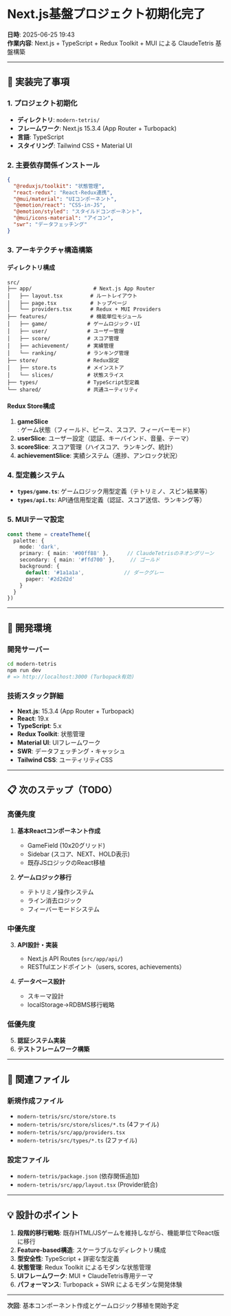 # Next.js基盤プロジェクト初期化完了

**日時**: 2025-06-25 19:43  
**作業内容**: Next.js + TypeScript + Redux Toolkit + MUI による ClaudeTetris 基盤構築

---

## 🎯 実装完了事項

### 1. プロジェクト初期化
- **ディレクトリ**: `modern-tetris/`
- **フレームワーク**: Next.js 15.3.4 (App Router + Turbopack)
- **言語**: TypeScript
- **スタイリング**: Tailwind CSS + Material UI

### 2. 主要依存関係インストール
```json
{
  "@reduxjs/toolkit": "状態管理",
  "react-redux": "React-Redux連携",
  "@mui/material": "UIコンポーネント",
  "@emotion/react": "CSS-in-JS",
  "@emotion/styled": "スタイルドコンポーネント",
  "@mui/icons-material": "アイコン",
  "swr": "データフェッチング"
}
```

### 3. アーキテクチャ構造構築

#### ディレクトリ構成
```
src/
├── app/                    # Next.js App Router
│   ├── layout.tsx         # ルートレイアウト
│   ├── page.tsx           # トップページ
│   └── providers.tsx      # Redux + MUI Providers
├── features/              # 機能単位モジュール
│   ├── game/             # ゲームロジック・UI
│   ├── user/             # ユーザー管理
│   ├── score/            # スコア管理
│   ├── achievement/      # 実績管理
│   └── ranking/          # ランキング管理
├── store/                # Redux設定
│   ├── store.ts          # メインストア
│   └── slices/           # 状態スライス
├── types/                # TypeScript型定義
└── shared/               # 共通ユーティリティ
```

#### Redux Store構成
1. **gameSlice**: ゲーム状態（フィールド、ピース、スコア、フィーバーモード）
2. **userSlice**: ユーザー設定（認証、キーバインド、音量、テーマ）
3. **scoreSlice**: スコア管理（ハイスコア、ランキング、統計）
4. **achievementSlice**: 実績システム（進捗、アンロック状況）

### 4. 型定義システム
- **`types/game.ts`**: ゲームロジック用型定義（テトリミノ、スピン結果等）
- **`types/api.ts`**: API通信用型定義（認証、スコア送信、ランキング等）

### 5. MUIテーマ設定
```typescript
const theme = createTheme({
  palette: {
    mode: 'dark',
    primary: { main: '#00ff88' },      // ClaudeTetrisのネオングリーン
    secondary: { main: '#ffd700' },     // ゴールド
    background: {
      default: '#1a1a1a',             // ダークグレー
      paper: '#2d2d2d'
    }
  }
})
```

---

## 🚀 開発環境

### 開発サーバー
```bash
cd modern-tetris
npm run dev
# => http://localhost:3000 (Turbopack有効)
```

### 技術スタック詳細
- **Next.js**: 15.3.4 (App Router + Turbopack)
- **React**: 19.x
- **TypeScript**: 5.x
- **Redux Toolkit**: 状態管理
- **Material UI**: UIフレームワーク
- **SWR**: データフェッチング・キャッシュ
- **Tailwind CSS**: ユーティリティCSS

---

## 📋 次のステップ（TODO）

### 高優先度
1. **基本Reactコンポーネント作成**
   - GameField (10x20グリッド)
   - Sidebar (スコア、NEXT、HOLD表示)
   - 既存JSロジックのReact移植

2. **ゲームロジック移行**
   - テトリミノ操作システム
   - ライン消去ロジック
   - フィーバーモードシステム

### 中優先度
3. **API設計・実装**
   - Next.js API Routes (`src/app/api/`)
   - RESTfulエンドポイント（users, scores, achievements）

4. **データベース設計**
   - スキーマ設計
   - localStorage→RDBMS移行戦略

### 低優先度
5. **認証システム実装**
6. **テストフレームワーク構築**

---

## 🔗 関連ファイル

### 新規作成ファイル
- `modern-tetris/src/store/store.ts`
- `modern-tetris/src/store/slices/*.ts` (4ファイル)
- `modern-tetris/src/app/providers.tsx`
- `modern-tetris/src/types/*.ts` (2ファイル)

### 設定ファイル
- `modern-tetris/package.json` (依存関係追加)
- `modern-tetris/src/app/layout.tsx` (Provider統合)

---

## 💡 設計のポイント

1. **段階的移行戦略**: 既存HTML/JSゲームを維持しながら、機能単位でReact版に移行
2. **Feature-based構造**: スケーラブルなディレクトリ構成
3. **型安全性**: TypeScript + 詳密な型定義
4. **状態管理**: Redux Toolkit によるモダンな状態管理
5. **UIフレームワーク**: MUI + ClaudeTetris専用テーマ
6. **パフォーマンス**: Turbopack + SWR によるモダンな開発体験

---

**次回**: 基本コンポーネント作成とゲームロジック移植を開始予定